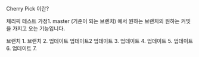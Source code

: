 Cherry Pick 이란?

체리픽 테스트
가정1. master (기준이 되는 브렌치) 에서 원하는 브랜치의 원하는 커밋을 가지고 오는 기능입니다.

브랜치 1.
브랜치 2.
업데이트
업데이트2
업데이트 3.
업데이트 4.
업데이트 5.
업데이트 6.
업데이트 7.
